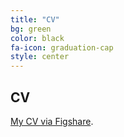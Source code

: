 ```yaml
---
title: "CV"
bg: green
color: black
fa-icon: graduation-cap
style: center
---
```


## CV

<a href="https://ndownloader.figshare.com/files/10204851">My CV via Figshare</a>.


